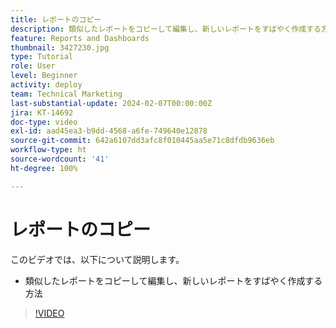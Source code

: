 ```yaml
---
title: レポートのコピー
description: 類似したレポートをコピーして編集し、新しいレポートをすばやく作成する方法について説明します。
feature: Reports and Dashboards
thumbnail: 3427230.jpg
type: Tutorial
role: User
level: Beginner
activity: deploy
team: Technical Marketing
last-substantial-update: 2024-02-07T00:00:00Z
jira: KT-14692
doc-type: video
exl-id: aad45ea3-b9dd-4568-a6fe-749640e12878
source-git-commit: 642a6107dd3afc8f010445aa5e71c8dfdb9636eb
workflow-type: ht
source-wordcount: '41'
ht-degree: 100%

---
```


# レポートのコピー

このビデオでは、以下について説明します。

* 類似したレポートをコピーして編集し、新しいレポートをすばやく作成する方法

>[!VIDEO](https://video.tv.adobe.com/v/3427230/?quality=12&learn=on)
